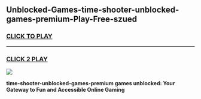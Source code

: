 
## Unblocked-Games-time-shooter-unblocked-games-premium-Play-Free-szued
<h3>
<a href="https://premium76.site?title=time-shooter-unblocked-games-premium&ref=18A1">CLICK TO PLAY</a></h3>
<hr>

<h3>
<a href="https://premium76.site?title=time-shooter-unblocked-games-premium&ref=18A1">CLICK 2 PLAY</a>
  
</h3>

<a href="https://premium76.site?title=time-shooter-unblocked-games-premium&ref=18A1"><img src="https://clearcache.store/games.png"></a>


**time-shooter-unblocked-games-premium games unblocked: Your Gateway to Fun and Accessible Online Gaming**
